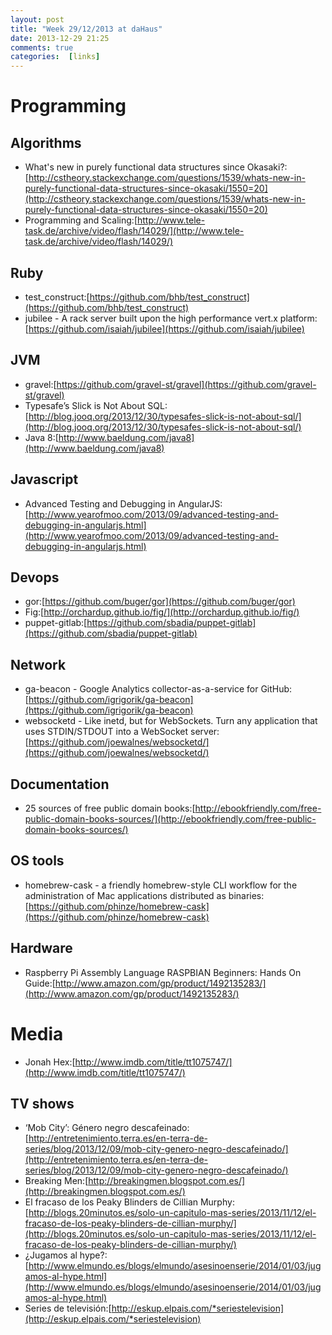```yaml
---
layout: post
title: "Week 29/12/2013 at daHaus"
date: 2013-12-29 21:25
comments: true
categories:  [links]
---
```


Programming
===========
Algorithms
----------
- What's new in purely functional data structures since Okasaki?:[http://cstheory.stackexchange.com/questions/1539/whats-new-in-purely-functional-data-structures-since-okasaki/1550=20](http://cstheory.stackexchange.com/questions/1539/whats-new-in-purely-functional-data-structures-since-okasaki/1550=20)
- Programming and Scaling:[http://www.tele-task.de/archive/video/flash/14029/](http://www.tele-task.de/archive/video/flash/14029/)

Ruby
----
- test_construct:[https://github.com/bhb/test_construct](https://github.com/bhb/test_construct)
- jubilee - A rack server built upon the high performance vert.x platform:[https://github.com/isaiah/jubilee](https://github.com/isaiah/jubilee)

JVM
---
- gravel:[https://github.com/gravel-st/gravel](https://github.com/gravel-st/gravel)
- Typesafe’s Slick is Not About SQL:[http://blog.jooq.org/2013/12/30/typesafes-slick-is-not-about-sql/](http://blog.jooq.org/2013/12/30/typesafes-slick-is-not-about-sql/)
- Java 8:[http://www.baeldung.com/java8](http://www.baeldung.com/java8)

Javascript
----------
- Advanced Testing and Debugging in AngularJS:[http://www.yearofmoo.com/2013/09/advanced-testing-and-debugging-in-angularjs.html](http://www.yearofmoo.com/2013/09/advanced-testing-and-debugging-in-angularjs.html)

Devops
------
- gor:[https://github.com/buger/gor](https://github.com/buger/gor)
- Fig:[http://orchardup.github.io/fig/](http://orchardup.github.io/fig/)
- puppet-gitlab:[https://github.com/sbadia/puppet-gitlab](https://github.com/sbadia/puppet-gitlab)

Network
-------
- ga-beacon - Google Analytics collector-as-a-service for GitHub:[https://github.com/igrigorik/ga-beacon](https://github.com/igrigorik/ga-beacon)
- websocketd - Like inetd, but for WebSockets. Turn any application that uses STDIN/STDOUT into a WebSocket server:[https://github.com/joewalnes/websocketd/](https://github.com/joewalnes/websocketd/)

Documentation
-------------
- 25 sources of free public domain books:[http://ebookfriendly.com/free-public-domain-books-sources/](http://ebookfriendly.com/free-public-domain-books-sources/)

OS tools
--------
- homebrew-cask - a friendly homebrew-style CLI workflow for the administration of Mac applications distributed as binaries:[https://github.com/phinze/homebrew-cask](https://github.com/phinze/homebrew-cask)

Hardware
--------
- Raspberry Pi Assembly Language RASPBIAN Beginners: Hands On Guide:[http://www.amazon.com/gp/product/1492135283/](http://www.amazon.com/gp/product/1492135283/) 

Media
=====
- Jonah Hex:[http://www.imdb.com/title/tt1075747/](http://www.imdb.com/title/tt1075747/)

TV shows
--------
- ‘Mob City’: Género negro descafeinado:[http://entretenimiento.terra.es/en-terra-de-series/blog/2013/12/09/mob-city-genero-negro-descafeinado/](http://entretenimiento.terra.es/en-terra-de-series/blog/2013/12/09/mob-city-genero-negro-descafeinado/)
- Breaking Men:[http://breakingmen.blogspot.com.es/](http://breakingmen.blogspot.com.es/)
- El fracaso de los Peaky Blinders de Cillian Murphy:[http://blogs.20minutos.es/solo-un-capitulo-mas-series/2013/11/12/el-fracaso-de-los-peaky-blinders-de-cillian-murphy/](http://blogs.20minutos.es/solo-un-capitulo-mas-series/2013/11/12/el-fracaso-de-los-peaky-blinders-de-cillian-murphy/)
- ¿Jugamos al hype?:[http://www.elmundo.es/blogs/elmundo/asesinoenserie/2014/01/03/jugamos-al-hype.html](http://www.elmundo.es/blogs/elmundo/asesinoenserie/2014/01/03/jugamos-al-hype.html)
- Series de televisión:[http://eskup.elpais.com/*seriestelevision](http://eskup.elpais.com/*seriestelevision)

